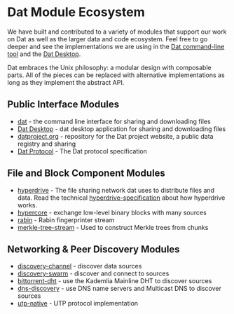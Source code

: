# Dat Module Ecosystem

We have built and contributed to a variety of modules that support our work on Dat as well as the larger data and code ecosystem. Feel free to go deeper and see the implementations we are using in the [Dat command-line tool](https://github.com/datproject/dat) and the [Dat Desktop](https://github.com/datproject/dat-desktop).

Dat embraces the Unix philosophy: a modular design with composable parts. All of the pieces can be replaced with alternative implementations as long as they implement the abstract API.

## Public Interface Modules

* [dat](https://github.com/datproject/dat) - the command line interface for sharing and downloading files
* [Dat Desktop](https://github.com/datproject/dat-desktop) - dat desktop application for sharing and downloading files
* [datproject.org](https://github.com/datproject/datproject.org/) - repository for the Dat project website, a public data registry and sharing
* [Dat Protocol](https://www.datprotocol.com/) - The Dat protocol specification

## File and Block Component Modules

* [hyperdrive](hyperdrive) - The file sharing network dat uses to distribute files and data. Read the technical [hyperdrive-specification](hyperdrive-specification) about how hyperdrive works.
* [hypercore](hypercore) - exchange low-level binary blocks with many sources
* [rabin](https://www.npmjs.com/package/rabin) - Rabin fingerprinter stream
* [merkle-tree-stream](https://www.npmjs.com/package/merkle-tree-stream) - Used to construct Merkle trees from chunks

## Networking & Peer Discovery Modules

* [discovery-channel](https://www.npmjs.com/package/discovery-channel) - discover data sources
* [discovery-swarm](https://www.npmjs.com/package/discovery-swarm) - discover and connect to sources
* [bittorrent-dht](https://www.npmjs.com/package/bittorrent-dht) - use the Kademlia Mainline DHT to discover sources
* [dns-discovery](https://www.npmjs.com/package/dns-discovery) - use DNS name servers and Multicast DNS to discover sources
* [utp-native](https://www.npmjs.com/package/utp-native) - UTP protocol implementation

